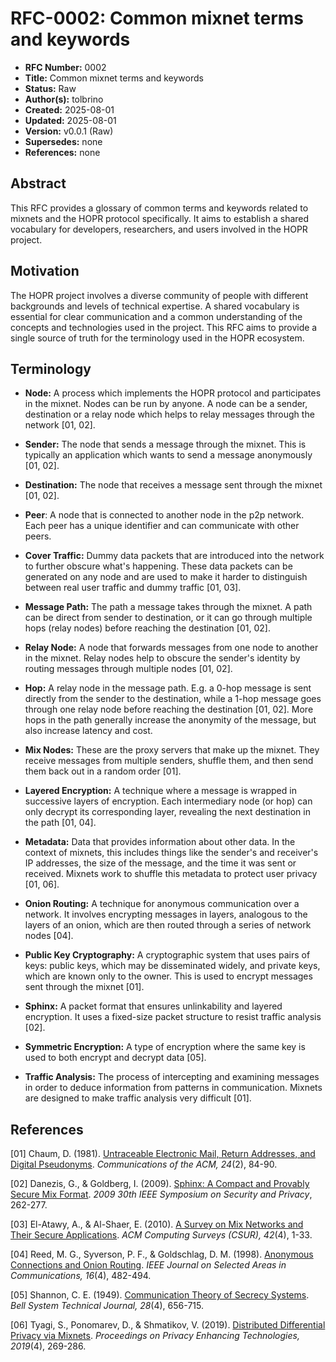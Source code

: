 # RFC-0002: Common mixnet terms and keywords

- **RFC Number:** 0002
- **Title:** Common mixnet terms and keywords
- **Status:** Raw
- **Author(s):** tolbrino
- **Created:** 2025-08-01
- **Updated:** 2025-08-01
- **Version:** v0.0.1 (Raw)
- **Supersedes:** none
- **References:** none

## Abstract

This RFC provides a glossary of common terms and keywords related to mixnets and
the HOPR protocol specifically.
It aims to establish a shared vocabulary for developers, researchers, and users
involved in the HOPR project.

## Motivation

The HOPR project involves a diverse community of people with different
backgrounds and levels of technical expertise. A shared vocabulary is essential
for clear communication and a common understanding of the concepts and
technologies used in the project. This RFC aims to provide a single source of
truth for the terminology used in the HOPR ecosystem.

## Terminology

- **Node:** A process which implements the HOPR protocol and participates in
  the mixnet. Nodes can be run by anyone. A node can be a sender, destination or
  a relay node which helps to relay messages through the network [01, 02].

- **Sender:** The node that sends a message through the mixnet.
  This is typically an application which wants to send a message anonymously [01, 02].

- **Destination:** The node that receives a message sent through the mixnet [01, 02].

- **Peer**: A node that is connected to another node in the p2p network.
  Each peer has a unique identifier and can communicate with other peers.

- **Cover Traffic:** Dummy data packets that are introduced into the network to
  further obscure what's happening. These data packets can be generated on any
  node and are used to make it harder to distinguish between real user traffic
  and dummy traffic [01, 03].

- **Message Path:** The path a message takes through the mixnet. A path can be
  direct from sender to destination, or it can go through multiple hops (relay
  nodes) before reaching the destination [01, 02].

- **Relay Node:** A node that forwards messages from one node to another
  in the mixnet. Relay nodes help to obscure the sender's identity by routing
  messages through multiple nodes [01, 02].

- **Hop:** A relay node in the message path. E.g. a 0-hop message is sent
  directly from the sender to the destination, while a 1-hop message goes
  through one relay node before reaching the destination [01, 02]. More hops in
  the path generally increase the anonymity of the message, but also increase
  latency and cost.

- **Mix Nodes:** These are the proxy servers that make up the mixnet. They
  receive messages from multiple senders, shuffle them, and then send them back
  out in a random order [01].

- **Layered Encryption:** A technique where a message is wrapped in successive
  layers of encryption. Each intermediary node (or hop) can only decrypt its
  corresponding layer, revealing the next destination in the path [01, 04].

- **Metadata:** Data that provides information about other data. In the context
  of mixnets, this includes things like the sender's and receiver's IP
  addresses, the size of the message, and the time it was sent or received.
  Mixnets work to shuffle this metadata to protect user privacy [01, 06].

- **Onion Routing:** A technique for anonymous communication over a network. It
  involves encrypting messages in layers, analogous to the layers of an onion,
  which are then routed through a series of network nodes [04].

- **Public Key Cryptography:** A cryptographic system that uses pairs of keys:
  public keys, which may be disseminated widely, and private keys, which are
  known only to the owner. This is used to encrypt messages sent through the
  mixnet [01].

- **Sphinx:** A packet format that ensures unlinkability and layered encryption.
  It uses a fixed-size packet structure to resist traffic analysis [02].

- **Symmetric Encryption:** A type of encryption where the same key is used to both encrypt and decrypt data [05].

- **Traffic Analysis:** The process of intercepting and examining messages in
  order to deduce information from patterns in communication. Mixnets are
  designed to make traffic analysis very difficult [01].

## References

[01] Chaum, D. (1981). [Untraceable Electronic Mail, Return Addresses, and Digital Pseudonyms](https://www.freehaven.net/anonbib/cache/chaum-mix.pdf). _Communications of the ACM, 24_(2), 84-90.

[02] Danezis, G., & Goldberg, I. (2009). [Sphinx: A Compact and Provably Secure Mix Format](https://cypherpunks.ca/~iang/pubs/Sphinx_Oakland09.pdf). _2009 30th IEEE Symposium on Security and Privacy_, 262-277.

[03] El-Atawy, A., & Al-Shaer, E. (2010). [A Survey on Mix Networks and Their Secure Applications](https://dl.acm.org/doi/10.1145/1749603.1749605). _ACM Computing Surveys (CSUR), 42_(4), 1-33.

[04] Reed, M. G., Syverson, P. F., & Goldschlag, D. M. (1998). [Anonymous Connections and Onion Routing](https://www.onion-router.net/Publications/JSAC-1998.pdf). _IEEE Journal on Selected Areas in Communications, 16_(4), 482-494.

[05] Shannon, C. E. (1949). [Communication Theory of Secrecy Systems](https://www.cs.ru.nl/~jhh/pub/secsem/shannon1949.pdf). _Bell System Technical Journal, 28_(4), 656-715.

[06] Tyagi, S., Ponomarev, D., & Shmatikov, V. (2019). [Distributed Differential Privacy via Mixnets](https://petsymposium.org/2019/files/papers/issue4/popets-2019-0069.pdf). _Proceedings on Privacy Enhancing Technologies, 2019_(4), 269-286.
